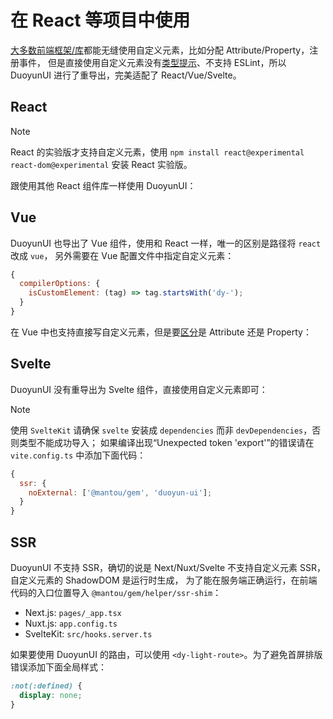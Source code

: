 # 在 React 等项目中使用

[大多数前端框架/库](https://custom-elements-everywhere.com/)都能无缝使用自定义元素，比如分配 Attribute/Property，注册事件，
但是直接使用自定义元素没有[类型提示](https://code.visualstudio.com/docs/editor/intellisense)、不支持 ESLint，所以 DuoyunUI 进行了重导出，完美适配了 React/Vue/Svelte。

## React

> [!NOTE]
> React 的实验版才支持自定义元素，使用 `npm install react@experimental react-dom@experimental` 安装 React 实验版。

跟使用其他 React 组件库一样使用 DuoyunUI：

<gbp-raw range="3-19,31-" src="https://raw.githubusercontent.com/mantou132/nextjs-learn/main/pages/ce-test.tsx"></gbp-raw>

## Vue

DuoyunUI 也导出了 Vue 组件，使用和 React 一样，唯一的区别是路径将 `react` 改成 `vue`，
另外需要在 Vue 配置文件中指定自定义元素：

```js
{
  compilerOptions: {
    isCustomElement: (tag) => tag.startsWith('dy-');
  }
}
```

在 Vue 中也支持直接写自定义元素，但是要[区分](../02-elements/card#api)是 Attribute 还是 Property：

<gbp-raw codelang="html" range="34-45" src="https://raw.githubusercontent.com/mantou132/nuxtjs-learn/main/pages/test.vue"></gbp-raw>

## Svelte

DuoyunUI 没有重导出为 Svelte 组件，直接使用自定义元素即可：

<gbp-raw codelang="html" range="2-9,46-57" src="https://raw.githubusercontent.com/mantou132/sveltekit-learn/main/src/routes/ce-test/+page.svelte"></gbp-raw>

> [!NOTE]
> 使用 `SvelteKit` 请确保 `svelte` 安装成 `dependencies` 而非 `devDependencies`，否则类型不能成功导入；
> 如果编译出现“Unexpected token 'export'”的错误请在 `vite.config.ts` 中添加下面代码：
>
> ```js
> {
>   ssr: {
>     noExternal: ['@mantou/gem', 'duoyun-ui'];
>   }
> }
> ```

## SSR

DuoyunUI 不支持 SSR，确切的说是 Next/Nuxt/Svelte 不支持自定义元素 SSR，自定义元素的 ShadowDOM 是运行时生成，
为了能在服务端正确运行，在前端代码的入口位置导入 `@mantou/gem/helper/ssr-shim`：

- Next.js: `pages/_app.tsx`
- Nuxt.js: `app.config.ts`
- SvelteKit: `src/hooks.server.ts`

如果要使用 DuoyunUI 的路由，可以使用 `<dy-light-route>`。为了避免首屏排版错误添加下面全局样式：

```css
:not(:defined) {
  display: none;
}
```

